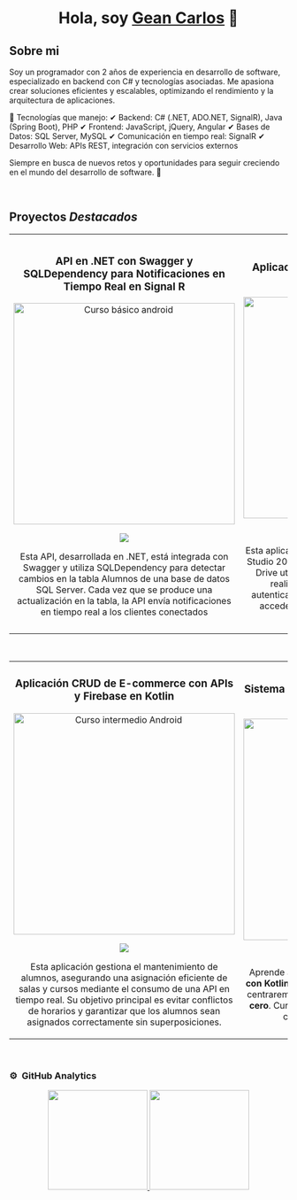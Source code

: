 <div align="center">
<h1 align="center">Hola, soy <a href="https://aristi.dev">Gean Carlos</a> 👋</h1>
</div>



## Sobre mi

Soy un programador con 2 años de experiencia en desarrollo de software, especializado en backend con C# y tecnologías asociadas. Me apasiona crear soluciones eficientes y escalables, optimizando el rendimiento y la arquitectura de aplicaciones.

🔹 Tecnologías que manejo:
✔ Backend: C# (.NET, ADO.NET, SignalR), Java (Spring Boot), PHP
✔ Frontend: JavaScript, jQuery, Angular
✔ Bases de Datos: SQL Server, MySQL
✔ Comunicación en tiempo real: SignalR
✔ Desarrollo Web: APIs REST, integración con servicios externos

Siempre en busca de nuevos retos y oportunidades para seguir creciendo en el mundo del desarrollo de software. 🚀

<br>

## Proyectos *Destacados*
<table>
<tr>
  
<td width="50%">
<h3 align="center">API en .NET con Swagger y SQLDependency para Notificaciones en Tiempo Real en Signal R
</h3>
<div align="center">
<a href="https://github.com/gean1987/Android-Expert" target="_blank"><img src="https://www.hostinger.es/tutoriales/wp-content/uploads/sites/7/2018/07/aprender-programar-gratis.png" width="400" alt="Curso básico android"></a>
<p>
<a href="https://github.com/gean1987/Android-Expert" target="_blank">
<img src="https://img.shields.io/badge/CÓDIGO-ff9?style=for-the-badge&logo=github&logoColor=black">
</a>

</p>
<p>Esta API, desarrollada en .NET, está integrada con Swagger y utiliza SQLDependency para detectar cambios en la tabla Alumnos de una base de datos SQL Server. Cada vez que se produce una actualización en la tabla, la API envía notificaciones en tiempo real a los clientes conectados</p>
</div>
                                                                                      
</td>



<td width="50%">
               <br>
<h3 align="center">Aplicación para Subir Archivos a Google Drive con .NET Core</h3>
<div align="center">                                       
<a href="https://github.com/gean1987/SimpleAndroidMVVM" target="_blank"><img src="https://www.hostinger.es/tutoriales/wp-content/uploads/sites/7/2018/07/aprender-programar-gratis.png" width="400" alt="Curso arquitectura MVVM"></a>
<br>
<p>
<a href="https://github.com/gean1987/SimpleAndroidMVVM" target="_blank">
<img src="https://img.shields.io/badge/C%C3%93DIGO-80ffaa?style=for-the-badge&logo=github&logoColor=black">
</a>

</p>
</p>Esta aplicación, desarrollada en .NET Core en Visual Studio 2022, permite la carga de archivos a Google Drive utilizando su API oficial. La integración se realiza mediante OAuth 2.0, asegurando autenticación segura y permisos adecuados para acceder y gestionar archivos en la cuenta del usuario.</p>
</div>                                                             
</table>                                                                                 
</div>
<br>

<table>
<tr>
<td width="50%">
<h3 align="center">Aplicación CRUD de E-commerce con APIs y Firebase en Kotlin</h3>
<div align="center">
<a href="https://github.com/gean1987/Android-Expert-Intermedio" target="_blank"><img src="https://www.hostinger.es/tutoriales/wp-content/uploads/sites/7/2018/07/aprender-programar-gratis.png" width="400" alt="Curso intermedio Android"></a>
<p>
<a href="https://github.com/gean1987/Android-Expert-Intermedio" target="_blank">
<img src="https://img.shields.io/badge/CÓDIGO-ff9?style=for-the-badge&logo=github&logoColor=black">
</a>

</p>
<p>Esta aplicación gestiona el mantenimiento de alumnos, asegurando una asignación eficiente de salas y cursos mediante el consumo de una API en tiempo real. Su objetivo principal es evitar conflictos de horarios y garantizar que los alumnos sean asignados correctamente sin superposiciones.</p>
</div>
                                                                                      
</td>       

<td width="50%">
<h3 align="center">Sistema de Mantenimiento de Alumnos con API en Tiempo Real
</h3>
<div align="center">
<a href="https://github.com/gean1987/Curso-Kotlin-Multiplatform" target="_blank"><img src="https://www.hostinger.es/tutoriales/wp-content/uploads/sites/7/2018/07/aprender-programar-gratis.png" width="400" alt="Curso Kotlin Multiplatform"></a>
<p>
<a href="https://github.com/gean1987/Curso-Kotlin-Multiplatform" target="_blank">
<img src="https://img.shields.io/badge/C%C3%93DIGO-cfaae0?style=for-the-badge&logo=github&logoColor=black">
</a>

</p>
<p>Aprende a programar aplicaciones <strong>multiplataform con Kotlin y Jetpack Compose</strong> - En este curso nos centraremos en dominar Kotlin Multiplatform <strong>desde cero</strong>. Curso <strong>GRATUITO</strong> (en desarrollo) con todo el código disponible para descargar.</p>
</div>
                                                                                      
</td>  
</table>                                                                                 
</div>
<br>

### ⚙️ &nbsp;GitHub Analytics

<p align="center">
<a href="https://github.com/gean1987">
  <img height="180em" src="https://github-readme-stats-eight-theta.vercel.app/api?username=gean1987&show_icons=true&theme=algolia&include_all_commits=true&count_private=true"/>
  <img height="180em" src="https://github-readme-stats-eight-theta.vercel.app/api/top-langs/?username=gean1987&layout=compact&langs_count=8&theme=algolia"/>
</a>
</p>
